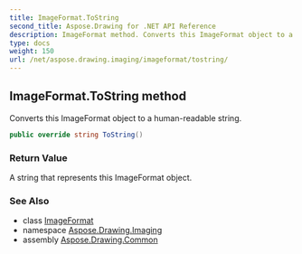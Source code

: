 ```yaml
---
title: ImageFormat.ToString
second_title: Aspose.Drawing for .NET API Reference
description: ImageFormat method. Converts this ImageFormat object to a humanreadable string
type: docs
weight: 150
url: /net/aspose.drawing.imaging/imageformat/tostring/
---
```

## ImageFormat.ToString method

Converts this ImageFormat object to a human-readable string.

```csharp
public override string ToString()
```

### Return Value

A string that represents this ImageFormat object.

### See Also

* class [ImageFormat](../)
* namespace [Aspose.Drawing.Imaging](../../imageformat/)
* assembly [Aspose.Drawing.Common](../../../)


